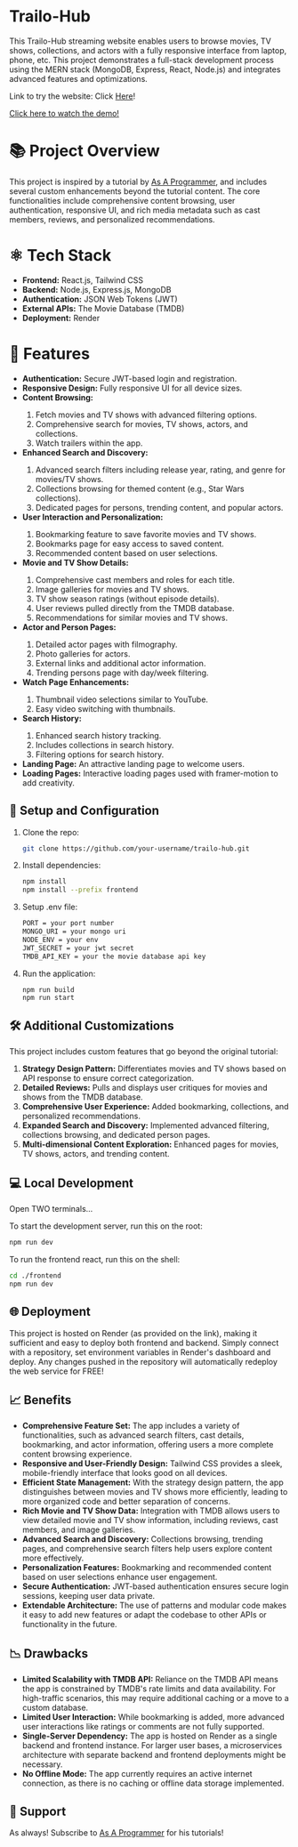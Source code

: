 # Trailo-Hub 
<p>This Trailo-Hub streaming website enables users to browse movies, TV shows, collections, and actors with a fully responsive interface from laptop, phone, etc. This project demonstrates a full-stack development process using the MERN stack (MongoDB, Express, React, Node.js) and integrates advanced features and optimizations.</p>
<p>Link to try the website: Click <a href="https://trailohub.onrender.com/" target="_blank">Here</a>!</p>
<a href="https://www.youtube.com/watch?v=Zp8TEOR2sHQ" target="_blank">Click here to watch the demo!</a>

<h1>📚 Project Overview</h1>
<p>This project is inspired by a tutorial by <a href="https://www.youtube.com/@asaprogrammer_">As A Programmer</a>, and includes several custom enhancements beyond the tutorial content. The core functionalities include comprehensive content browsing, user authentication, responsive UI, and rich media metadata such as cast members, reviews, and personalized recommendations.</p>

<h1>⚛️ Tech Stack</h1>
<ul>
  <li><b>Frontend:</b> React.js, Tailwind CSS</li>
  <li><b>Backend:</b> Node.js, Express.js, MongoDB</li>
  <li><b>Authentication:</b> JSON Web Tokens (JWT)</li>
  <li><b>External APIs:</b> The Movie Database (TMDB)</li>
  <li><b>Deployment:</b> Render</li>
</ul>

<h1>🚀 Features</h1>
<ul>
  <li><b>Authentication:</b> Secure JWT-based login and registration.</li>
  <li><b>Responsive Design:</b> Fully responsive UI for all device sizes.</li>
  <li><b>Content Browsing:</b></li>
    <ol>
      <li>Fetch movies and TV shows with advanced filtering options.</li>
      <li>Comprehensive search for movies, TV shows, actors, and collections.</li>
      <li>Watch trailers within the app.</li>
    </ol>
  <li><b>Enhanced Search and Discovery:</b></li>
    <ol>
      <li>Advanced search filters including release year, rating, and genre for movies/TV shows.</li>
      <li>Collections browsing for themed content (e.g., Star Wars collections).</li>
      <li>Dedicated pages for persons, trending content, and popular actors.</li>
    </ol>
  <li><b>User Interaction and Personalization:</b></li>
    <ol>
      <li>Bookmarking feature to save favorite movies and TV shows.</li>
      <li>Bookmarks page for easy access to saved content.</li>
      <li>Recommended content based on user selections.</li>
    </ol>
  <li><b>Movie and TV Show Details:</b></li>
    <ol>
      <li>Comprehensive cast members and roles for each title.</li>
      <li>Image galleries for movies and TV shows.</li>
      <li>TV show season ratings (without episode details).</li>
      <li>User reviews pulled directly from the TMDB database.</li>
      <li>Recommendations for similar movies and TV shows.</li>
    </ol>
  <li><b>Actor and Person Pages:</b></li>
    <ol>
      <li>Detailed actor pages with filmography.</li>
      <li>Photo galleries for actors.</li>
      <li>External links and additional actor information.</li>
      <li>Trending persons page with day/week filtering.</li>
    </ol>
  <li><b>Watch Page Enhancements:</b></li>
    <ol>
      <li>Thumbnail video selections similar to YouTube.</li>
      <li>Easy video switching with thumbnails.</li>
    </ol>
  <li><b>Search History:</b></li>
    <ol>
      <li>Enhanced search history tracking.</li>
      <li>Includes collections in search history.</li>
      <li>Filtering options for search history.</li>
    </ol>
  <li><b>Landing Page:</b> An attractive landing page to welcome users.</li>
  <li><b>Loading Pages:</b> Interactive loading pages used with framer-motion to add creativity.</li>
</ul>

## 🔧 Setup and Configuration
1. Clone the repo:  
   ```bash
   git clone https://github.com/your-username/trailo-hub.git
2. Install dependencies:
    ```bash
   npm install
   npm install --prefix frontend
3. Setup .env file:
    ```bash
    PORT = your port number
    MONGO_URI = your mongo uri
    NODE_ENV = your env
    JWT_SECRET = your jwt secret
    TMDB_API_KEY = your the movie database api key
4. Run the application:
    ```shell
    npm run build
    npm run start
## 🛠 Additional Customizations
<p>This project includes custom features that go beyond the original tutorial:</p>
<ol>
  <li><b>Strategy Design Pattern:</b> Differentiates movies and TV shows based on API response to ensure correct categorization.</li>
  <li><b>Detailed Reviews:</b> Pulls and displays user critiques for movies and shows from the TMDB database.</li>
  <li><b>Comprehensive User Experience:</b> Added bookmarking, collections, and personalized recommendations.</li>
  <li><b>Expanded Search and Discovery:</b> Implemented advanced filtering, collections browsing, and dedicated person pages.</li>
  <li><b>Multi-dimensional Content Exploration:</b> Enhanced pages for movies, TV shows, actors, and trending content.</li>
</ol>

## 💻 Local Development
<p>Open TWO terminals...</p>
<p>To start the development server, run this on the root: </p>

```bash
npm run dev
```
<p>To run the frontend react, run this on the shell: </p>

```bash
cd ./frontend
npm run dev
```
## 🌐 Deployment
<p>This project is hosted on Render (as provided on the link), making it sufficient and easy to deploy both frontend and backend. Simply connect with a repository, set environment variables in Render's dashboard and deploy. Any changes pushed in the repository will automatically redeploy the web service for FREE!</p>

## 📈 Benefits
<ul>
  <li><b>Comprehensive Feature Set:</b> The app includes a variety of functionalities, such as advanced search filters, cast details, bookmarking, and actor information, offering users a more complete content browsing experience.</li>
  <li><b>Responsive and User-Friendly Design:</b> Tailwind CSS provides a sleek, mobile-friendly interface that looks good on all devices.</li>
  <li><b>Efficient State Management:</b> With the strategy design pattern, the app distinguishes between movies and TV shows more efficiently, leading to more organized code and better separation of concerns.</li>
  <li><b>Rich Movie and TV Show Data:</b> Integration with TMDB allows users to view detailed movie and TV show information, including reviews, cast members, and image galleries.</li>
  <li><b>Advanced Search and Discovery:</b> Collections browsing, trending pages, and comprehensive search filters help users explore content more effectively.</li>
  <li><b>Personalization Features:</b> Bookmarking and recommended content based on user selections enhance user engagement.</li>
  <li><b>Secure Authentication:</b> JWT-based authentication ensures secure login sessions, keeping user data private.</li>
  <li><b>Extendable Architecture:</b> The use of patterns and modular code makes it easy to add new features or adapt the codebase to other APIs or functionality in the future.</li>
</ul>

## 📉 Drawbacks
<ul>
  <li><b>Limited Scalability with TMDB API:</b> Reliance on the TMDB API means the app is constrained by TMDB's rate limits and data availability. For high-traffic scenarios, this may require additional caching or a move to a custom database.</li>
  <li><b>Limited User Interaction:</b> While bookmarking is added, more advanced user interactions like ratings or comments are not fully supported.</li>
  <li><b>Single-Server Dependency:</b> The app is hosted on Render as a single backend and frontend instance. For larger user bases, a microservices architecture with separate backend and frontend deployments might be necessary.</li>
  <li><b>No Offline Mode:</b> The app currently requires an active internet connection, as there is no caching or offline data storage implemented.</li>
</ul>

## 🤝 Support
<p>As always! Subscribe to <a href="https://www.youtube.com/@asaprogrammer_">As A Programmer</a> for his tutorials!</p>
